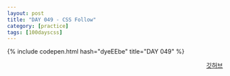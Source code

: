 ```yaml
---
layout: post
title: "DAY 049 - CSS Follow"
category: [practice]
tags: [100dayscss]
---
```


{% include codepen.html hash="dyeEEbe" title="DAY 049" %}

<p align="right">
  <a href="https://github.com/mnmn092631/100daysCSS/tree/main/DAY%20049%20-%20CSS%20Follow" title="깃허브">깃허브</a>
</p>
